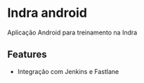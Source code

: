 # Indra android
Aplicação Android para treinamento na Indra

## Features
- Integração com Jenkins e Fastlane
